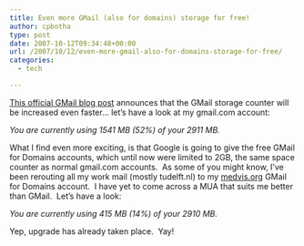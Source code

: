 ```yaml
---
title: Even more GMail (also for domains) storage for free!
author: cpbotha
type: post
date: 2007-10-12T09:34:48+00:00
url: /2007/10/12/even-more-gmail-also-for-domains-storage-for-free/
categories:
  - tech

---
```

[This official GMail blog post][1] announces that the GMail storage counter will be increased even faster… let’s have a look at my gmail.com account:

_You are currently using 1541 MB (52%) of your 2911 MB._ 

What I find even more exciting, is that Google is going to give the free GMail for Domains accounts, which until now were limited to 2GB, the same space counter as normal gmail.com accounts.  As some of you might know, I’ve been rerouting all my work mail (mostly tudelft.nl) to my [medvis.org][2] GMail for Domains account.  I have yet to come across a MUA that suits me better than GMail.  Let’s have a look:

_You are currently using 415 MB (14%) of your 2910 MB._

Yep, upgrade has already taken place.  Yay!

 [1]: http://gmailblog.blogspot.com/2007/10/more-gmail-storage-coming-for-all.html "GMail blog post concerning more free storage"
 [2]: http://medvis.org/ "medvis.org community site"
